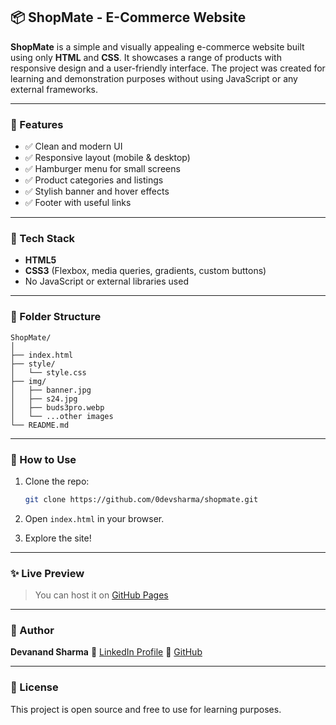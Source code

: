 
## 📦 ShopMate - E-Commerce Website

**ShopMate** is a simple and visually appealing e-commerce website built using only **HTML** and **CSS**. It showcases a range of products with responsive design and a user-friendly interface. The project was created for learning and demonstration purposes without using JavaScript or any external frameworks.

---

### 🚀 Features

* ✅ Clean and modern UI
* ✅ Responsive layout (mobile & desktop)
* ✅ Hamburger menu for small screens
* ✅ Product categories and listings
* ✅ Stylish banner and hover effects
* ✅ Footer with useful links

---

### 🧱 Tech Stack

* **HTML5**
* **CSS3** (Flexbox, media queries, gradients, custom buttons)
* No JavaScript or external libraries used

---

### 📁 Folder Structure

```
ShopMate/
│
├── index.html
├── style/
│   └── style.css
├── img/
│   ├── banner.jpg
│   ├── s24.jpg
│   ├── buds3pro.webp
│   └── ...other images
└── README.md
```

---

### 📌 How to Use

1. Clone the repo:

   ```bash
   git clone https://github.com/0devsharma/shopmate.git
   ```
2. Open `index.html` in your browser.
3. Explore the site!

---

### ✨ Live Preview

> You can host it on [GitHub Pages](https://pages.github.com/)

---

### 👤 Author

**Devanand Sharma**
📧 [LinkedIn Profile](https://www.linkedin.com/in/devanand-sharma-7b07a22b6/)
🔗 [GitHub](https://github.com/0devsharma)

---

### 📝 License

This project is open source and free to use for learning purposes.


